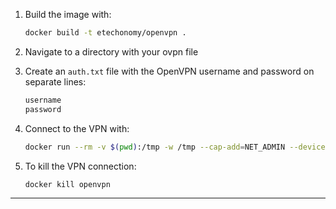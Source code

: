 
1. Build the image with:
    ```bash
    docker build -t etechonomy/openvpn .
    ```

2. Navigate to a directory with your ovpn file

3. Create an `auth.txt` file with the OpenVPN username and password on separate lines:
    ```bash
    username
    password
    ```

4. Connect to the VPN with:
    ```bash
    docker run --rm -v $(pwd):/tmp -w /tmp --cap-add=NET_ADMIN --device /dev/net/tun:/dev/net/tun -td --hostname vpn1 --name openvpn --network host etechonomy/openvpn *.ovpn --auth-user-pass auth.txt
    ```

5. To kill the VPN connection:
    ```bash
    docker kill openvpn
    ```
---
